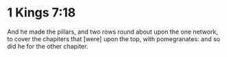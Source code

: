 # 1 Kings 7:18

And he made the pillars, and two rows round about upon the one network, to cover the chapiters that [were] upon the top, with pomegranates: and so did he for the other chapiter.